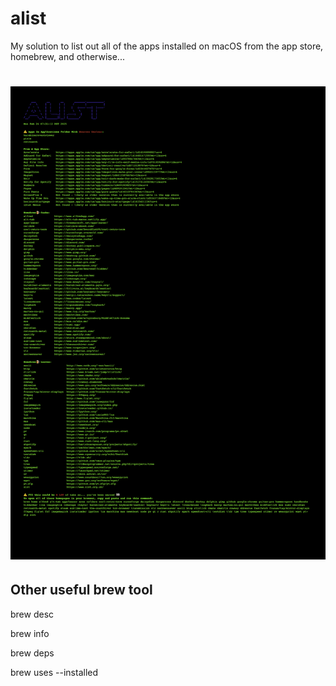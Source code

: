 # alist
My solution to list out all of the apps installed on macOS from the app store, homebrew, and otherwise...

# ![](/alist_output.png)

## Other useful brew tool

brew desc <formula>

brew info <formula>

brew deps <formula>

brew uses --installed <formula>
